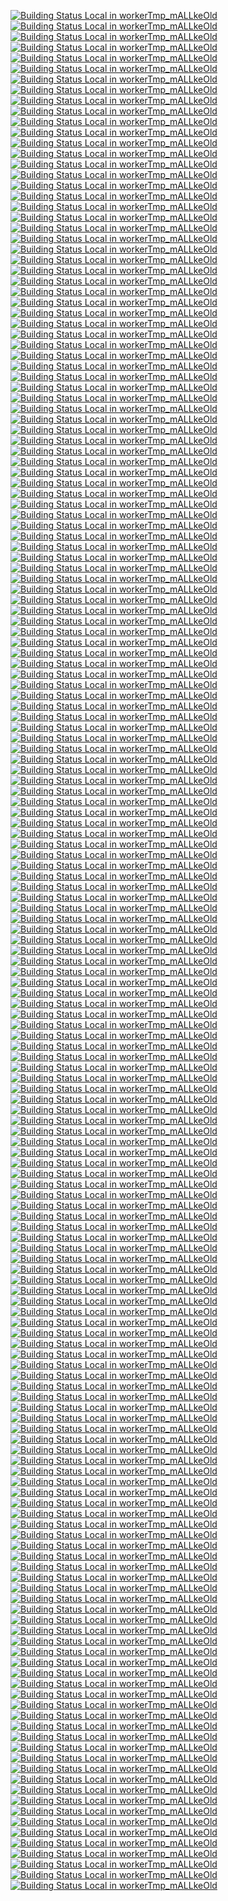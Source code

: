 [![Building Status Local in workerTmp_mALLkeOld](https://workerTmp.github.io/mALLkeOld/StAn/cc_m120422p3/cairo_cairo.svg)](https://github.com/RasaHQ/rasa.git)
[![Building Status Local in workerTmp_mALLkeOld](https://workerTmp.github.io/mALLkeOld/StAn/cc_m120422p3/dragonflyoss_Dragonfly.svg)](https://github.com/RasaHQ/rasa.git)
[![Building Status Local in workerTmp_mALLkeOld](https://workerTmp.github.io/mALLkeOld/StAn/cc_m120422p3/zeux_meshoptimizer.svg)](https://github.com/RasaHQ/rasa.git)
[![Building Status Local in workerTmp_mALLkeOld](https://workerTmp.github.io/mALLkeOld/StAn/cc_m120422p3/ANSSI-FR_libecc.svg)](https://github.com/RasaHQ/rasa.git)
[![Building Status Local in workerTmp_mALLkeOld](https://workerTmp.github.io/mALLkeOld/StAn/cc_m120422p3/openthread_openthread.svg)](https://github.com/RasaHQ/rasa.git)
[![Building Status Local in workerTmp_mALLkeOld](https://workerTmp.github.io/mALLkeOld/StAn/cc_m120422p3/zeek_zeek.svg)](https://github.com/RasaHQ/rasa.git)
[![Building Status Local in workerTmp_mALLkeOld](https://workerTmp.github.io/mALLkeOld/StAn/cc_m120422p3/tesseract-ocr_tesseract.svg)](https://github.com/RasaHQ/rasa.git)
[![Building Status Local in workerTmp_mALLkeOld](https://workerTmp.github.io/mALLkeOld/StAn/cc_m120422p3/cmake_cmake.svg)](https://github.com/RasaHQ/rasa.git)
[![Building Status Local in workerTmp_mALLkeOld](https://workerTmp.github.io/mALLkeOld/StAn/cc_m120422p3/yaml_pyyaml.svg)](https://github.com/RasaHQ/rasa.git)
[![Building Status Local in workerTmp_mALLkeOld](https://workerTmp.github.io/mALLkeOld/StAn/cc_m120422p3/stefanberger_libtpms.svg)](https://github.com/RasaHQ/rasa.git)
[![Building Status Local in workerTmp_mALLkeOld](https://workerTmp.github.io/mALLkeOld/StAn/cc_m120422p3/xiph_tremor.svg)](https://github.com/RasaHQ/rasa.git)
[![Building Status Local in workerTmp_mALLkeOld](https://workerTmp.github.io/mALLkeOld/StAn/pvs_m140422p5/kubernetes_dns.svg)](https://github.com/RasaHQ/rasa.git)
[![Building Status Local in workerTmp_mALLkeOld](https://workerTmp.github.io/mALLkeOld/StAn/pvs_m140422p5/kubernetes_git-sync.svg)](https://github.com/RasaHQ/rasa.git)
[![Building Status Local in workerTmp_mALLkeOld](https://workerTmp.github.io/mALLkeOld/StAn/pvs_m140422p5/maticnetwork_heimdall.svg)](https://github.com/RasaHQ/rasa.git)
[![Building Status Local in workerTmp_mALLkeOld](https://workerTmp.github.io/mALLkeOld/StAn/pvs_m140422p5/kubernetes_community.svg)](https://github.com/RasaHQ/rasa.git)
[![Building Status Local in workerTmp_mALLkeOld](https://workerTmp.github.io/mALLkeOld/StAn/pvs_m140422p5/18F_identity-idp.svg)](https://github.com/RasaHQ/rasa.git)
[![Building Status Local in workerTmp_mALLkeOld](https://workerTmp.github.io/mALLkeOld/StAn/pvs_m140422p5/kubernetes_publishing-bot.svg)](https://github.com/RasaHQ/rasa.git)
[![Building Status Local in workerTmp_mALLkeOld](https://workerTmp.github.io/mALLkeOld/StAn/pvs_m140422p5/logdna_logdna-agent-v2.svg)](https://github.com/RasaHQ/rasa.git)
[![Building Status Local in workerTmp_mALLkeOld](https://workerTmp.github.io/mALLkeOld/StAn/pvs_m140422p5/GSA_datagov-deploy.svg)](https://github.com/RasaHQ/rasa.git)
[![Building Status Local in workerTmp_mALLkeOld](https://workerTmp.github.io/mALLkeOld/StAn/pvs_m140422p5/kubernetes_ingress-nginx.svg)](https://github.com/RasaHQ/rasa.git)
[![Building Status Local in workerTmp_mALLkeOld](https://workerTmp.github.io/mALLkeOld/StAn/pvs_m140422p5/DopplerHQ_cli.svg)](https://github.com/RasaHQ/rasa.git)
[![Building Status Local in workerTmp_mALLkeOld](https://workerTmp.github.io/mALLkeOld/StAn/pvs_m140422p5/orion-labs_node-red-contrib-orion.svg)](https://github.com/RasaHQ/rasa.git)
[![Building Status Local in workerTmp_mALLkeOld](https://workerTmp.github.io/mALLkeOld/StAn/pvs_m140422p5/status-im_status-go.svg)](https://github.com/RasaHQ/rasa.git)
[![Building Status Local in workerTmp_mALLkeOld](https://workerTmp.github.io/mALLkeOld/StAn/pvs_m140422p5/kubernetes_org.svg)](https://github.com/RasaHQ/rasa.git)
[![Building Status Local in workerTmp_mALLkeOld](https://workerTmp.github.io/mALLkeOld/StAn/pvs_m140422p5/GSA_data.gov.svg)](https://github.com/RasaHQ/rasa.git)
[![Building Status Local in workerTmp_mALLkeOld](https://workerTmp.github.io/mALLkeOld/StAn/pvs_m140422p5/18F_federalist.svg)](https://github.com/RasaHQ/rasa.git)
[![Building Status Local in workerTmp_mALLkeOld](https://workerTmp.github.io/mALLkeOld/StAn/pvs_m140422p5/kubernetes_ingress-gce.svg)](https://github.com/RasaHQ/rasa.git)
[![Building Status Local in workerTmp_mALLkeOld](https://workerTmp.github.io/mALLkeOld/StAn/pvs_m140422p5/kubernetes_kompose.svg)](https://github.com/RasaHQ/rasa.git)
[![Building Status Local in workerTmp_mALLkeOld](https://workerTmp.github.io/mALLkeOld/StAn/pvs_m140422p5/logdna_python.svg)](https://github.com/RasaHQ/rasa.git)
[![Building Status Local in workerTmp_mALLkeOld](https://workerTmp.github.io/mALLkeOld/StAn/pvs_m140422p5/yahoo_ychaos.svg)](https://github.com/RasaHQ/rasa.git)
[![Building Status Local in workerTmp_mALLkeOld](https://workerTmp.github.io/mALLkeOld/StAn/pvs_m140422p5/kubernetes_enhancements.svg)](https://github.com/RasaHQ/rasa.git)
[![Building Status Local in workerTmp_mALLkeOld](https://workerTmp.github.io/mALLkeOld/StAn/pvs_m140422p5/kubernetes_cloud-provider-azure.svg)](https://github.com/RasaHQ/rasa.git)
[![Building Status Local in workerTmp_mALLkeOld](https://workerTmp.github.io/mALLkeOld/StAn/pvs_m140422p5/kubernetes_release.svg)](https://github.com/RasaHQ/rasa.git)
[![Building Status Local in workerTmp_mALLkeOld](https://workerTmp.github.io/mALLkeOld/StAn/pvs_m140422p5/kubernetes_website.svg)](https://github.com/RasaHQ/rasa.git)
[![Building Status Local in workerTmp_mALLkeOld](https://workerTmp.github.io/mALLkeOld/StAn/pvs_m140422p5/status-im_status-react.svg)](https://github.com/RasaHQ/rasa.git)
[![Building Status Local in workerTmp_mALLkeOld](https://workerTmp.github.io/mALLkeOld/StAn/pvs_m140422p5/kubernetes_perf-tests.svg)](https://github.com/RasaHQ/rasa.git)
[![Building Status Local in workerTmp_mALLkeOld](https://workerTmp.github.io/mALLkeOld/StAn/pvs_m140422p5/kubernetes_cloud-provider-openstack.svg)](https://github.com/RasaHQ/rasa.git)
[![Building Status Local in workerTmp_mALLkeOld](https://workerTmp.github.io/mALLkeOld/StAn/pvs_m140422p5/yahoo_gryffin.svg)](https://github.com/RasaHQ/rasa.git)
[![Building Status Local in workerTmp_mALLkeOld](https://workerTmp.github.io/mALLkeOld/StAn/oint_m130422p4/jbig2dec_jbig2dec.svg)](https://github.com/RasaHQ/rasa.git)
[![Building Status Local in workerTmp_mALLkeOld](https://workerTmp.github.io/mALLkeOld/StAn/oint_m130422p4/libtiff_libtiff.svg)](https://github.com/RasaHQ/rasa.git)
[![Building Status Local in workerTmp_mALLkeOld](https://workerTmp.github.io/mALLkeOld/StAn/cc_m130422p4/jbig2dec_jbig2dec.svg)](https://github.com/RasaHQ/rasa.git)
[![Building Status Local in workerTmp_mALLkeOld](https://workerTmp.github.io/mALLkeOld/StAn/cc_m130422p4/libtiff_libtiff.svg)](https://github.com/RasaHQ/rasa.git)
[![Building Status Local in workerTmp_mALLkeOld](https://workerTmp.github.io/mALLkeOld/StAn/cppc_m120422p3/harfbuzz_harfbuzz.svg)](https://github.com/RasaHQ/rasa.git)
[![Building Status Local in workerTmp_mALLkeOld](https://workerTmp.github.io/mALLkeOld/StAn/cppc_m120422p3/google_brotli.svg)](https://github.com/RasaHQ/rasa.git)
[![Building Status Local in workerTmp_mALLkeOld](https://workerTmp.github.io/mALLkeOld/StAn/cppc_m120422p3/cairo_cairo.svg)](https://github.com/RasaHQ/rasa.git)
[![Building Status Local in workerTmp_mALLkeOld](https://workerTmp.github.io/mALLkeOld/StAn/cppc_m120422p3/dragonflyoss_Dragonfly.svg)](https://github.com/RasaHQ/rasa.git)
[![Building Status Local in workerTmp_mALLkeOld](https://workerTmp.github.io/mALLkeOld/StAn/cppc_m120422p3/aquynh_capstone.svg)](https://github.com/RasaHQ/rasa.git)
[![Building Status Local in workerTmp_mALLkeOld](https://workerTmp.github.io/mALLkeOld/StAn/cppc_m120422p3/libgd_libgd.svg)](https://github.com/RasaHQ/rasa.git)
[![Building Status Local in workerTmp_mALLkeOld](https://workerTmp.github.io/mALLkeOld/StAn/cppc_m120422p3/zeux_meshoptimizer.svg)](https://github.com/RasaHQ/rasa.git)
[![Building Status Local in workerTmp_mALLkeOld](https://workerTmp.github.io/mALLkeOld/StAn/cppc_m120422p3/facebook_zstd.svg)](https://github.com/RasaHQ/rasa.git)
[![Building Status Local in workerTmp_mALLkeOld](https://workerTmp.github.io/mALLkeOld/StAn/cppc_m120422p3/mz-automation_libiec61850.svg)](https://github.com/RasaHQ/rasa.git)
[![Building Status Local in workerTmp_mALLkeOld](https://workerTmp.github.io/mALLkeOld/StAn/cppc_m120422p3/libusb_libusb.svg)](https://github.com/RasaHQ/rasa.git)
[![Building Status Local in workerTmp_mALLkeOld](https://workerTmp.github.io/mALLkeOld/StAn/cppc_m120422p3/radareorg_radare2.svg)](https://github.com/RasaHQ/rasa.git)
[![Building Status Local in workerTmp_mALLkeOld](https://workerTmp.github.io/mALLkeOld/StAn/cppc_m120422p3/ANSSI-FR_libecc.svg)](https://github.com/RasaHQ/rasa.git)
[![Building Status Local in workerTmp_mALLkeOld](https://workerTmp.github.io/mALLkeOld/StAn/cppc_m120422p3/openthread_openthread.svg)](https://github.com/RasaHQ/rasa.git)
[![Building Status Local in workerTmp_mALLkeOld](https://workerTmp.github.io/mALLkeOld/StAn/cppc_m120422p3/libass_libass.svg)](https://github.com/RasaHQ/rasa.git)
[![Building Status Local in workerTmp_mALLkeOld](https://workerTmp.github.io/mALLkeOld/StAn/cppc_m120422p3/mkj_dropbear.svg)](https://github.com/RasaHQ/rasa.git)
[![Building Status Local in workerTmp_mALLkeOld](https://workerTmp.github.io/mALLkeOld/StAn/cppc_m120422p3/WizardMac_ReadStat.svg)](https://github.com/RasaHQ/rasa.git)
[![Building Status Local in workerTmp_mALLkeOld](https://workerTmp.github.io/mALLkeOld/StAn/cppc_m120422p3/lz4_lz4.svg)](https://github.com/RasaHQ/rasa.git)
[![Building Status Local in workerTmp_mALLkeOld](https://workerTmp.github.io/mALLkeOld/StAn/cppc_m120422p3/proftpd_proftpd.svg)](https://github.com/RasaHQ/rasa.git)
[![Building Status Local in workerTmp_mALLkeOld](https://workerTmp.github.io/mALLkeOld/StAn/cppc_m120422p3/syoyo_tinygltf.svg)](https://github.com/RasaHQ/rasa.git)
[![Building Status Local in workerTmp_mALLkeOld](https://workerTmp.github.io/mALLkeOld/StAn/cppc_m120422p3/zeek_zeek.svg)](https://github.com/RasaHQ/rasa.git)
[![Building Status Local in workerTmp_mALLkeOld](https://workerTmp.github.io/mALLkeOld/StAn/cppc_m120422p3/pocoproject_poco.svg)](https://github.com/RasaHQ/rasa.git)
[![Building Status Local in workerTmp_mALLkeOld](https://workerTmp.github.io/mALLkeOld/StAn/cppc_m120422p3/tesseract-ocr_tesseract.svg)](https://github.com/RasaHQ/rasa.git)
[![Building Status Local in workerTmp_mALLkeOld](https://workerTmp.github.io/mALLkeOld/StAn/cppc_m120422p3/cmake_cmake.svg)](https://github.com/RasaHQ/rasa.git)
[![Building Status Local in workerTmp_mALLkeOld](https://workerTmp.github.io/mALLkeOld/StAn/cppc_m120422p3/yaml_pyyaml.svg)](https://github.com/RasaHQ/rasa.git)
[![Building Status Local in workerTmp_mALLkeOld](https://workerTmp.github.io/mALLkeOld/StAn/cppc_m120422p3/stefanberger_libtpms.svg)](https://github.com/RasaHQ/rasa.git)
[![Building Status Local in workerTmp_mALLkeOld](https://workerTmp.github.io/mALLkeOld/StAn/cppc_m120422p3/OpenSIPS_opensips.svg)](https://github.com/RasaHQ/rasa.git)
[![Building Status Local in workerTmp_mALLkeOld](https://workerTmp.github.io/mALLkeOld/StAn/cppc_m120422p3/imagemagick_imagemagick.svg)](https://github.com/RasaHQ/rasa.git)
[![Building Status Local in workerTmp_mALLkeOld](https://workerTmp.github.io/mALLkeOld/StAn/cppc_m120422p3/google_myanmar-tools.svg)](https://github.com/RasaHQ/rasa.git)
[![Building Status Local in workerTmp_mALLkeOld](https://workerTmp.github.io/mALLkeOld/StAn/cppc_m120422p3/xiph_tremor.svg)](https://github.com/RasaHQ/rasa.git)
[![Building Status Local in workerTmp_mALLkeOld](https://workerTmp.github.io/mALLkeOld/StAn/cppc_m220422p6/NLnetLabs_unbound.svg)](https://github.com/RasaHQ/rasa.git)
[![Building Status Local in workerTmp_mALLkeOld](https://workerTmp.github.io/mALLkeOld/StAn/cppc_m220422p6/OpenRC_openrc.svg)](https://github.com/RasaHQ/rasa.git)
[![Building Status Local in workerTmp_mALLkeOld](https://workerTmp.github.io/mALLkeOld/StAn/cppc_m220422p6/NagiosEnterprises_nagioscore.svg)](https://github.com/RasaHQ/rasa.git)
[![Building Status Local in workerTmp_mALLkeOld](https://workerTmp.github.io/mALLkeOld/StAn/cppc_m220422p6/RackTables_racktables.svg)](https://github.com/RasaHQ/rasa.git)
[![Building Status Local in workerTmp_mALLkeOld](https://workerTmp.github.io/mALLkeOld/StAn/cppc_m220422p6/Opendigitalradio_ODR-PadEnc.svg)](https://github.com/RasaHQ/rasa.git)
[![Building Status Local in workerTmp_mALLkeOld](https://workerTmp.github.io/mALLkeOld/StAn/cppc_m220422p6/LibRaw_LibRaw.svg)](https://github.com/RasaHQ/rasa.git)
[![Building Status Local in workerTmp_mALLkeOld](https://workerTmp.github.io/mALLkeOld/StAn/cppc_m220422p6/ProgVal_Limnoria.svg)](https://github.com/RasaHQ/rasa.git)
[![Building Status Local in workerTmp_mALLkeOld](https://workerTmp.github.io/mALLkeOld/StAn/cppc_m220422p6/OpenedHand_didiwiki.svg)](https://github.com/RasaHQ/rasa.git)
[![Building Status Local in workerTmp_mALLkeOld](https://workerTmp.github.io/mALLkeOld/StAn/cppc_m220422p6/OpenRC_opentmpfiles.svg)](https://github.com/RasaHQ/rasa.git)
[![Building Status Local in workerTmp_mALLkeOld](https://workerTmp.github.io/mALLkeOld/StAn/cppc_m220422p6/OHDSI_WebAPI.svg)](https://github.com/RasaHQ/rasa.git)
[![Building Status Local in workerTmp_mALLkeOld](https://workerTmp.github.io/mALLkeOld/StAn/cppc_m220422p6/RainLoop_rainloop-webmail.svg)](https://github.com/RasaHQ/rasa.git)
[![Building Status Local in workerTmp_mALLkeOld](https://workerTmp.github.io/mALLkeOld/StAn/cppc_m220422p6/LibVNC_x11vnc.svg)](https://github.com/RasaHQ/rasa.git)
[![Building Status Local in workerTmp_mALLkeOld](https://workerTmp.github.io/mALLkeOld/StAn/cppc_m220422p6/RasaHQ_rasa.svg)](https://github.com/RasaHQ/rasa.git)
[![Building Status Local in workerTmp_mALLkeOld](https://workerTmp.github.io/mALLkeOld/StAn/cppc_m220422p6/NagVis_nagvis.svg)](https://github.com/RasaHQ/rasa.git)
[![Building Status Local in workerTmp_mALLkeOld](https://workerTmp.github.io/mALLkeOld/StAn/cppc_m220422p6/MarlinFirmware_Marlin.svg)](https://github.com/RasaHQ/rasa.git)
[![Building Status Local in workerTmp_mALLkeOld](https://workerTmp.github.io/mALLkeOld/StAn/cppc_m220422p6/OpenMPT_openmpt.svg)](https://github.com/RasaHQ/rasa.git)
[![Building Status Local in workerTmp_mALLkeOld](https://workerTmp.github.io/mALLkeOld/StAn/cppc_m220422p6/OpenSlides_OpenSlides.svg)](https://github.com/RasaHQ/rasa.git)
[![Building Status Local in workerTmp_mALLkeOld](https://workerTmp.github.io/mALLkeOld/StAn/cppc_m220422p6/LibreDWG_libredwg.svg)](https://github.com/RasaHQ/rasa.git)
[![Building Status Local in workerTmp_mALLkeOld](https://workerTmp.github.io/mALLkeOld/StAn/cppc_m220422p6/OpenSIPS_opensips.svg)](https://github.com/RasaHQ/rasa.git)
[![Building Status Local in workerTmp_mALLkeOld](https://workerTmp.github.io/mALLkeOld/StAn/cppc_m220422p6/QubesOS_qubes-xscreensaver.svg)](https://github.com/RasaHQ/rasa.git)
[![Building Status Local in workerTmp_mALLkeOld](https://workerTmp.github.io/mALLkeOld/StAn/cppc_m220422p6/OpenIDC_pyoidc.svg)](https://github.com/RasaHQ/rasa.git)
[![Building Status Local in workerTmp_mALLkeOld](https://workerTmp.github.io/mALLkeOld/StAn/cppc_m220422p6/LibVNC_vncterm.svg)](https://github.com/RasaHQ/rasa.git)
[![Building Status Local in workerTmp_mALLkeOld](https://workerTmp.github.io/mALLkeOld/StAn/cppc_m220422p6/LuaJIT_LuaJIT.svg)](https://github.com/RasaHQ/rasa.git)
[![Building Status Local in workerTmp_mALLkeOld](https://workerTmp.github.io/mALLkeOld/StAn/cppc_m220422p6/MagicStack_asyncpg.svg)](https://github.com/RasaHQ/rasa.git)
[![Building Status Local in workerTmp_mALLkeOld](https://workerTmp.github.io/mALLkeOld/StAn/cppc_m220422p6/LucidUnicorn_CVE-2020-10560-Key-Recovery.svg)](https://github.com/RasaHQ/rasa.git)
[![Building Status Local in workerTmp_mALLkeOld](https://workerTmp.github.io/mALLkeOld/StAn/pvs_m120422p3/cairo_cairo.svg)](https://github.com/RasaHQ/rasa.git)
[![Building Status Local in workerTmp_mALLkeOld](https://workerTmp.github.io/mALLkeOld/StAn/pvs_m120422p3/dragonflyoss_Dragonfly.svg)](https://github.com/RasaHQ/rasa.git)
[![Building Status Local in workerTmp_mALLkeOld](https://workerTmp.github.io/mALLkeOld/StAn/pvs_m120422p3/zeux_meshoptimizer.svg)](https://github.com/RasaHQ/rasa.git)
[![Building Status Local in workerTmp_mALLkeOld](https://workerTmp.github.io/mALLkeOld/StAn/pvs_m120422p3/libusb_libusb.svg)](https://github.com/RasaHQ/rasa.git)
[![Building Status Local in workerTmp_mALLkeOld](https://workerTmp.github.io/mALLkeOld/StAn/pvs_m120422p3/ANSSI-FR_libecc.svg)](https://github.com/RasaHQ/rasa.git)
[![Building Status Local in workerTmp_mALLkeOld](https://workerTmp.github.io/mALLkeOld/StAn/pvs_m120422p3/openthread_openthread.svg)](https://github.com/RasaHQ/rasa.git)
[![Building Status Local in workerTmp_mALLkeOld](https://workerTmp.github.io/mALLkeOld/StAn/pvs_m120422p3/libass_libass.svg)](https://github.com/RasaHQ/rasa.git)
[![Building Status Local in workerTmp_mALLkeOld](https://workerTmp.github.io/mALLkeOld/StAn/pvs_m120422p3/WizardMac_ReadStat.svg)](https://github.com/RasaHQ/rasa.git)
[![Building Status Local in workerTmp_mALLkeOld](https://workerTmp.github.io/mALLkeOld/StAn/pvs_m120422p3/zeek_zeek.svg)](https://github.com/RasaHQ/rasa.git)
[![Building Status Local in workerTmp_mALLkeOld](https://workerTmp.github.io/mALLkeOld/StAn/pvs_m120422p3/tesseract-ocr_tesseract.svg)](https://github.com/RasaHQ/rasa.git)
[![Building Status Local in workerTmp_mALLkeOld](https://workerTmp.github.io/mALLkeOld/StAn/pvs_m120422p3/cmake_cmake.svg)](https://github.com/RasaHQ/rasa.git)
[![Building Status Local in workerTmp_mALLkeOld](https://workerTmp.github.io/mALLkeOld/StAn/pvs_m120422p3/yaml_pyyaml.svg)](https://github.com/RasaHQ/rasa.git)
[![Building Status Local in workerTmp_mALLkeOld](https://workerTmp.github.io/mALLkeOld/StAn/pvs_m120422p3/stefanberger_libtpms.svg)](https://github.com/RasaHQ/rasa.git)
[![Building Status Local in workerTmp_mALLkeOld](https://workerTmp.github.io/mALLkeOld/StAn/pvs_m120422p3/google_myanmar-tools.svg)](https://github.com/RasaHQ/rasa.git)
[![Building Status Local in workerTmp_mALLkeOld](https://workerTmp.github.io/mALLkeOld/StAn/pvs_m120422p3/xiph_tremor.svg)](https://github.com/RasaHQ/rasa.git)
[![Building Status Local in workerTmp_mALLkeOld](https://workerTmp.github.io/mALLkeOld/StAn/pvs_m130422p4/google_zopfli.svg)](https://github.com/RasaHQ/rasa.git)
[![Building Status Local in workerTmp_mALLkeOld](https://workerTmp.github.io/mALLkeOld/StAn/pvs_m130422p4/jbig2dec_jbig2dec.svg)](https://github.com/RasaHQ/rasa.git)
[![Building Status Local in workerTmp_mALLkeOld](https://workerTmp.github.io/mALLkeOld/StAn/pvs_m130422p4/istio_istio.svg)](https://github.com/RasaHQ/rasa.git)
[![Building Status Local in workerTmp_mALLkeOld](https://workerTmp.github.io/mALLkeOld/StAn/pvs_m130422p4/python-pillow_Pillow.svg)](https://github.com/RasaHQ/rasa.git)
[![Building Status Local in workerTmp_mALLkeOld](https://workerTmp.github.io/mALLkeOld/StAn/pvs_m130422p4/nlohmann_json.svg)](https://github.com/RasaHQ/rasa.git)
[![Building Status Local in workerTmp_mALLkeOld](https://workerTmp.github.io/mALLkeOld/StAn/pvs_m130422p4/distribution_distribution.svg)](https://github.com/RasaHQ/rasa.git)
[![Building Status Local in workerTmp_mALLkeOld](https://workerTmp.github.io/mALLkeOld/StAn/pvs_m130422p4/GoogleCloudPlatform_esp-v2.svg)](https://github.com/RasaHQ/rasa.git)
[![Building Status Local in workerTmp_mALLkeOld](https://workerTmp.github.io/mALLkeOld/StAn/pvs_m130422p4/google_gvisor.svg)](https://github.com/RasaHQ/rasa.git)
[![Building Status Local in workerTmp_mALLkeOld](https://workerTmp.github.io/mALLkeOld/StAn/pvs_m130422p4/fribidi_fribidi.svg)](https://github.com/RasaHQ/rasa.git)
[![Building Status Local in workerTmp_mALLkeOld](https://workerTmp.github.io/mALLkeOld/StAn/pvs_m130422p4/libtiff_libtiff.svg)](https://github.com/RasaHQ/rasa.git)
[![Building Status Local in workerTmp_mALLkeOld](https://workerTmp.github.io/mALLkeOld/StAn/pvs_m130422p4/grpc_grpc.svg)](https://github.com/RasaHQ/rasa.git)
[![Building Status Local in workerTmp_mALLkeOld](https://workerTmp.github.io/mALLkeOld/StAn/oint_m120422p3/cairo_cairo.svg)](https://github.com/RasaHQ/rasa.git)
[![Building Status Local in workerTmp_mALLkeOld](https://workerTmp.github.io/mALLkeOld/StAn/oint_m120422p3/cmake_cmake.svg)](https://github.com/RasaHQ/rasa.git)
[![Building Status Local in workerTmp_mALLkeOld](https://workerTmp.github.io/mALLkeOld/StAn/oint_m120422p3/xiph_tremor.svg)](https://github.com/RasaHQ/rasa.git)
[![Building Status Local in workerTmp_mALLkeOld](https://workerTmp.github.io/mALLkeOld/StAn/cppc_oldyml1/LibRaw_LibRaw.svg)](https://github.com/RasaHQ/rasa.git)
[![Building Status Local in workerTmp_mALLkeOld](https://workerTmp.github.io/mALLkeOld/StAn/cppc_oldyml1/hercules-team_augeas.svg)](https://github.com/RasaHQ/rasa.git)
[![Building Status Local in workerTmp_mALLkeOld](https://workerTmp.github.io/mALLkeOld/StAn/cq_m220422p6/NLnetLabs_unbound.svg)](https://github.com/RasaHQ/rasa.git)
[![Building Status Local in workerTmp_mALLkeOld](https://workerTmp.github.io/mALLkeOld/StAn/cq_m220422p6/OpenRC_openrc.svg)](https://github.com/RasaHQ/rasa.git)
[![Building Status Local in workerTmp_mALLkeOld](https://workerTmp.github.io/mALLkeOld/StAn/cq_m220422p6/NagiosEnterprises_nagioscore.svg)](https://github.com/RasaHQ/rasa.git)
[![Building Status Local in workerTmp_mALLkeOld](https://workerTmp.github.io/mALLkeOld/StAn/cq_m220422p6/RackTables_racktables.svg)](https://github.com/RasaHQ/rasa.git)
[![Building Status Local in workerTmp_mALLkeOld](https://workerTmp.github.io/mALLkeOld/StAn/cq_m220422p6/Opendigitalradio_ODR-PadEnc.svg)](https://github.com/RasaHQ/rasa.git)
[![Building Status Local in workerTmp_mALLkeOld](https://workerTmp.github.io/mALLkeOld/StAn/cq_m220422p6/LibRaw_LibRaw.svg)](https://github.com/RasaHQ/rasa.git)
[![Building Status Local in workerTmp_mALLkeOld](https://workerTmp.github.io/mALLkeOld/StAn/cq_m220422p6/ProgVal_Limnoria.svg)](https://github.com/RasaHQ/rasa.git)
[![Building Status Local in workerTmp_mALLkeOld](https://workerTmp.github.io/mALLkeOld/StAn/cq_m220422p6/Kotti_Kotti.svg)](https://github.com/RasaHQ/rasa.git)
[![Building Status Local in workerTmp_mALLkeOld](https://workerTmp.github.io/mALLkeOld/StAn/cq_m220422p6/OpenedHand_didiwiki.svg)](https://github.com/RasaHQ/rasa.git)
[![Building Status Local in workerTmp_mALLkeOld](https://workerTmp.github.io/mALLkeOld/StAn/cq_m220422p6/OpenRC_opentmpfiles.svg)](https://github.com/RasaHQ/rasa.git)
[![Building Status Local in workerTmp_mALLkeOld](https://workerTmp.github.io/mALLkeOld/StAn/cq_m220422p6/OHDSI_WebAPI.svg)](https://github.com/RasaHQ/rasa.git)
[![Building Status Local in workerTmp_mALLkeOld](https://workerTmp.github.io/mALLkeOld/StAn/cq_m220422p6/RainLoop_rainloop-webmail.svg)](https://github.com/RasaHQ/rasa.git)
[![Building Status Local in workerTmp_mALLkeOld](https://workerTmp.github.io/mALLkeOld/StAn/cq_m220422p6/Inist-CNRS_ezmaster.svg)](https://github.com/RasaHQ/rasa.git)
[![Building Status Local in workerTmp_mALLkeOld](https://workerTmp.github.io/mALLkeOld/StAn/cq_m220422p6/LibVNC_x11vnc.svg)](https://github.com/RasaHQ/rasa.git)
[![Building Status Local in workerTmp_mALLkeOld](https://workerTmp.github.io/mALLkeOld/StAn/cq_m220422p6/RasaHQ_rasa.svg)](https://github.com/RasaHQ/rasa.git)
[![Building Status Local in workerTmp_mALLkeOld](https://workerTmp.github.io/mALLkeOld/StAn/cq_m220422p6/NagVis_nagvis.svg)](https://github.com/RasaHQ/rasa.git)
[![Building Status Local in workerTmp_mALLkeOld](https://workerTmp.github.io/mALLkeOld/StAn/cq_m220422p6/LLNL_msr-safe.svg)](https://github.com/RasaHQ/rasa.git)
[![Building Status Local in workerTmp_mALLkeOld](https://workerTmp.github.io/mALLkeOld/StAn/cq_m220422p6/MarlinFirmware_Marlin.svg)](https://github.com/RasaHQ/rasa.git)
[![Building Status Local in workerTmp_mALLkeOld](https://workerTmp.github.io/mALLkeOld/StAn/cq_m220422p6/OpenMPT_openmpt.svg)](https://github.com/RasaHQ/rasa.git)
[![Building Status Local in workerTmp_mALLkeOld](https://workerTmp.github.io/mALLkeOld/StAn/cq_m220422p6/OpenSlides_OpenSlides.svg)](https://github.com/RasaHQ/rasa.git)
[![Building Status Local in workerTmp_mALLkeOld](https://workerTmp.github.io/mALLkeOld/StAn/cq_m220422p6/LibreDWG_libredwg.svg)](https://github.com/RasaHQ/rasa.git)
[![Building Status Local in workerTmp_mALLkeOld](https://workerTmp.github.io/mALLkeOld/StAn/cq_m220422p6/OpenSIPS_opensips.svg)](https://github.com/RasaHQ/rasa.git)
[![Building Status Local in workerTmp_mALLkeOld](https://workerTmp.github.io/mALLkeOld/StAn/cq_m220422p6/QubesOS_qubes-xscreensaver.svg)](https://github.com/RasaHQ/rasa.git)
[![Building Status Local in workerTmp_mALLkeOld](https://workerTmp.github.io/mALLkeOld/StAn/cq_m220422p6/OpenIDC_pyoidc.svg)](https://github.com/RasaHQ/rasa.git)
[![Building Status Local in workerTmp_mALLkeOld](https://workerTmp.github.io/mALLkeOld/StAn/cq_m220422p6/LibVNC_vncterm.svg)](https://github.com/RasaHQ/rasa.git)
[![Building Status Local in workerTmp_mALLkeOld](https://workerTmp.github.io/mALLkeOld/StAn/cq_m220422p6/LabD_wagtail-2fa.svg)](https://github.com/RasaHQ/rasa.git)
[![Building Status Local in workerTmp_mALLkeOld](https://workerTmp.github.io/mALLkeOld/StAn/cq_m220422p6/LuaJIT_LuaJIT.svg)](https://github.com/RasaHQ/rasa.git)
[![Building Status Local in workerTmp_mALLkeOld](https://workerTmp.github.io/mALLkeOld/StAn/cq_m220422p6/MagicStack_asyncpg.svg)](https://github.com/RasaHQ/rasa.git)
[![Building Status Local in workerTmp_mALLkeOld](https://workerTmp.github.io/mALLkeOld/StAn/cq_m220422p6/LucidUnicorn_CVE-2020-10560-Key-Recovery.svg)](https://github.com/RasaHQ/rasa.git)
[![Building Status Local in workerTmp_mALLkeOld](https://workerTmp.github.io/mALLkeOld/StAn/pvs_m220422p6/Kong_docker-kong.svg)](https://github.com/RasaHQ/rasa.git)
[![Building Status Local in workerTmp_mALLkeOld](https://workerTmp.github.io/mALLkeOld/StAn/pvs_m220422p6/OpenRC_openrc.svg)](https://github.com/RasaHQ/rasa.git)
[![Building Status Local in workerTmp_mALLkeOld](https://workerTmp.github.io/mALLkeOld/StAn/pvs_m220422p6/NagiosEnterprises_nagioscore.svg)](https://github.com/RasaHQ/rasa.git)
[![Building Status Local in workerTmp_mALLkeOld](https://workerTmp.github.io/mALLkeOld/StAn/pvs_m220422p6/RackTables_racktables.svg)](https://github.com/RasaHQ/rasa.git)
[![Building Status Local in workerTmp_mALLkeOld](https://workerTmp.github.io/mALLkeOld/StAn/pvs_m220422p6/ProgVal_Limnoria.svg)](https://github.com/RasaHQ/rasa.git)
[![Building Status Local in workerTmp_mALLkeOld](https://workerTmp.github.io/mALLkeOld/StAn/pvs_m220422p6/Kotti_Kotti.svg)](https://github.com/RasaHQ/rasa.git)
[![Building Status Local in workerTmp_mALLkeOld](https://workerTmp.github.io/mALLkeOld/StAn/pvs_m220422p6/OpenRC_opentmpfiles.svg)](https://github.com/RasaHQ/rasa.git)
[![Building Status Local in workerTmp_mALLkeOld](https://workerTmp.github.io/mALLkeOld/StAn/pvs_m220422p6/Kong_docs.konghq.com.svg)](https://github.com/RasaHQ/rasa.git)
[![Building Status Local in workerTmp_mALLkeOld](https://workerTmp.github.io/mALLkeOld/StAn/pvs_m220422p6/OHDSI_WebAPI.svg)](https://github.com/RasaHQ/rasa.git)
[![Building Status Local in workerTmp_mALLkeOld](https://workerTmp.github.io/mALLkeOld/StAn/pvs_m220422p6/RainLoop_rainloop-webmail.svg)](https://github.com/RasaHQ/rasa.git)
[![Building Status Local in workerTmp_mALLkeOld](https://workerTmp.github.io/mALLkeOld/StAn/pvs_m220422p6/Inist-CNRS_ezmaster.svg)](https://github.com/RasaHQ/rasa.git)
[![Building Status Local in workerTmp_mALLkeOld](https://workerTmp.github.io/mALLkeOld/StAn/pvs_m220422p6/LibVNC_x11vnc.svg)](https://github.com/RasaHQ/rasa.git)
[![Building Status Local in workerTmp_mALLkeOld](https://workerTmp.github.io/mALLkeOld/StAn/pvs_m220422p6/RasaHQ_rasa.svg)](https://github.com/RasaHQ/rasa.git)
[![Building Status Local in workerTmp_mALLkeOld](https://workerTmp.github.io/mALLkeOld/StAn/pvs_m220422p6/NagVis_nagvis.svg)](https://github.com/RasaHQ/rasa.git)
[![Building Status Local in workerTmp_mALLkeOld](https://workerTmp.github.io/mALLkeOld/StAn/pvs_m220422p6/MarlinFirmware_Marlin.svg)](https://github.com/RasaHQ/rasa.git)
[![Building Status Local in workerTmp_mALLkeOld](https://workerTmp.github.io/mALLkeOld/StAn/pvs_m220422p6/OpenMPT_openmpt.svg)](https://github.com/RasaHQ/rasa.git)
[![Building Status Local in workerTmp_mALLkeOld](https://workerTmp.github.io/mALLkeOld/StAn/pvs_m220422p6/OpenSlides_OpenSlides.svg)](https://github.com/RasaHQ/rasa.git)
[![Building Status Local in workerTmp_mALLkeOld](https://workerTmp.github.io/mALLkeOld/StAn/pvs_m220422p6/QubesOS_qubes-xscreensaver.svg)](https://github.com/RasaHQ/rasa.git)
[![Building Status Local in workerTmp_mALLkeOld](https://workerTmp.github.io/mALLkeOld/StAn/pvs_m220422p6/OpenIDC_pyoidc.svg)](https://github.com/RasaHQ/rasa.git)
[![Building Status Local in workerTmp_mALLkeOld](https://workerTmp.github.io/mALLkeOld/StAn/pvs_m220422p6/LibVNC_vncterm.svg)](https://github.com/RasaHQ/rasa.git)
[![Building Status Local in workerTmp_mALLkeOld](https://workerTmp.github.io/mALLkeOld/StAn/pvs_m220422p6/LabD_wagtail-2fa.svg)](https://github.com/RasaHQ/rasa.git)
